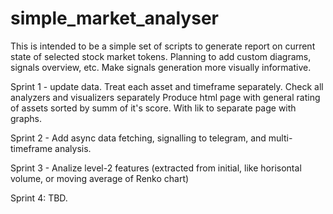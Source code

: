 # simple_market_analyser
This is intended to be a simple set of scripts to generate report on current state of selected stock market tokens. Planning to add custom diagrams, signals overview, etc. Make signals generation more visually informative.

Sprint 1 - update data. Treat each asset and timeframe separately. Check all analyzers and visualizers separately Produce html page with general rating of assets sorted by summ of it's score. With lik to separate page with graphs.

Sprint 2 - Add async data fetching, signalling to telegram, and multi-timeframe analysis.

Sprint 3 - Analize level-2 features (extracted from initial, like horisontal volume, or moving average of Renko chart)

Sprint 4: TBD.
